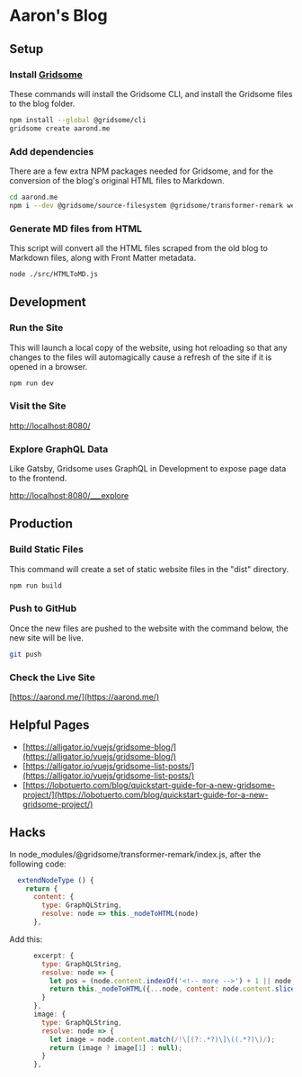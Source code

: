 # Aaron's Blog

## Setup

### Install [Gridsome](https://gridsome.org/)

These commands will install the Gridsome CLI, and install the Gridsome files to the blog folder.

```bash
npm install --global @gridsome/cli
gridsome create aarond.me
```

### Add dependencies

There are a few extra NPM packages needed for Gridsome, and for the conversion of the blog's original HTML files to Markdown.

```bash
cd aarond.me
npm i --dev @gridsome/source-filesystem @gridsome/transformer-remark webpack-node-externals cheerio localtunnel turndown vuetify
```

### Generate MD files from HTML

This script will convert all the HTML files scraped from the old blog to Markdown files, along with Front Matter metadata.

```bash
node ./src/HTMLToMD.js
```

## Development

### Run the Site

This will launch a local copy of the website, using hot reloading so that any changes to the files will automagically cause a refresh of the site if it is opened in a browser.

```bash
npm run dev
```

### Visit the Site

[http://localhost:8080/](http://localhost:8080/)

### Explore GraphQL Data

Like Gatsby, Gridsome uses GraphQL in Development to expose page data to the frontend.

[http://localhost:8080/___explore](http://localhost:8080/___explore)

## Production

### Build Static Files

This command will create a set of static website files in the "dist" directory.

```bash
npm run build
```

### Push to GitHub

Once the new files are pushed to the website with the command below, the new site will be live.

```bash
git push
```

### Check the Live Site

[https://aarond.me/](https://aarond.me/)

## Helpful Pages

- [https://alligator.io/vuejs/gridsome-blog/](https://alligator.io/vuejs/gridsome-blog/)
- [https://alligator.io/vuejs/gridsome-list-posts/](https://alligator.io/vuejs/gridsome-list-posts/)
- [https://lobotuerto.com/blog/quickstart-guide-for-a-new-gridsome-project/](https://lobotuerto.com/blog/quickstart-guide-for-a-new-gridsome-project/)

## Hacks

In node_modules/@gridsome/transformer-remark/index.js, after the following code:

```js
  extendNodeType () {
    return {
      content: {
        type: GraphQLString,
        resolve: node => this._nodeToHTML(node)
      },
```

Add this:

```js
      excerpt: {
        type: GraphQLString,
        resolve: node => {
          let pos = (node.content.indexOf('<!-- more -->') + 1 || node.content.indexOf('\n\n') + 1 || node.content.indexOf('\r\n\r\n') + 1);
          return this._nodeToHTML({...node, content: node.content.slice(0, pos).replace(/!\[(.*?)\]\((.*?)\)/g, '')});
        }
      },
      image: {
        type: GraphQLString,
        resolve: node => {
          let image = node.content.match(/!\[(?:.*?)\]\((.*?)\)/);
          return (image ? image[1] : null);
        }
      },
```